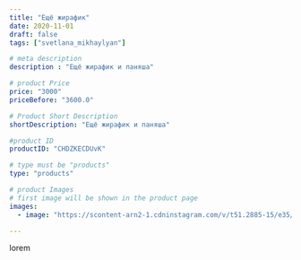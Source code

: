 ```yaml
---
title: "Ещё жирафик"
date: 2020-11-01
draft: false
tags: ["svetlana_mikhaylyan"]

# meta description
description : "Ещё жирафик и паняша"

# product Price
price: "3000"
priceBefore: "3600.0"

# Product Short Description
shortDescription: "Ещё жирафик и паняша"

#product ID
productID: "CHDZKECDUvK"

# type must be "products"
type: "products"

# product Images
# first image will be shown in the product page
images:
  - image: "https://scontent-arn2-1.cdninstagram.com/v/t51.2885-15/e35/123112922_126204879256962_1573546874434862217_n.jpg?se=7&tp=1&_nc_ht=scontent-arn2-1.cdninstagram.com&_nc_cat=106&_nc_ohc=hkiCuJ4tgWAAX-dxhOv&oh=b7f677671ab57b74bfe64b83686b0a4e&oe=60736F8C&ig_cache_key=MjQzMjg5ODg2NjM5NzEzNzg2Ng%3D%3D.2"

---
```

lorem
